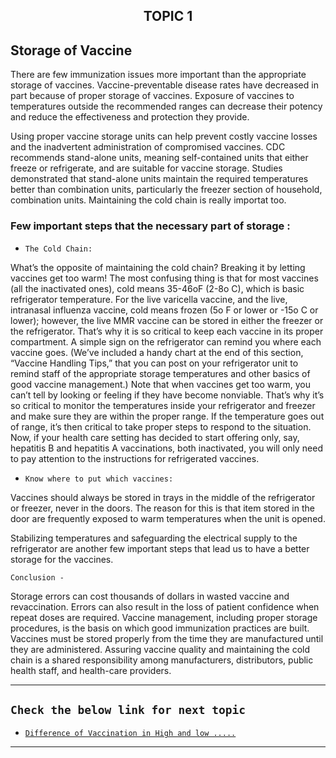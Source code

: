 
<h2 align="center"> TOPIC 1 </h2>


## __Storage of Vaccine__

There are few immunization issues more important than the appropriate storage of vaccines. 
Vaccine-preventable disease rates have decreased in part because of proper storage of vaccines. 
Exposure of vaccines to temperatures outside the recommended ranges can decrease their potency and reduce the
 effectiveness and protection they provide. 

Using proper vaccine storage units can help prevent costly vaccine losses and the inadvertent administration of
compromised vaccines. CDC recommends stand-alone units, meaning self-contained units that either freeze or refrigerate,
and are suitable for vaccine storage. Studies demonstrated that stand-alone units maintain the required temperatures
better than combination units, particularly the freezer section of household, combination units. 
Maintaining the cold chain is really importat too.

### Few important steps that the necessary part of storage :


- `The Cold Chain:`

What’s the opposite of maintaining the cold chain? Breaking it by letting vaccines get too warm! The most confusing thing is that
for most vaccines (all the inactivated ones), cold means 35-46oF (2-8o C), which is basic refrigerator temperature. For the live
varicella vaccine, and the live, intranasal influenza vaccine, cold means frozen (5o F or lower or -15o C or lower); however, the live
MMR vaccine can be stored in either the freezer or the refrigerator. That’s why it is so critical to keep each vaccine in its proper
compartment. A simple sign on the refrigerator can remind you where each vaccine goes. (We’ve included a handy chart at the
end of this section, “Vaccine Handling Tips,” that you can post on your refrigerator unit to remind staff of the appropriate storage
temperatures and other basics of good vaccine management.) Note that when vaccines get too warm, you can’t tell by looking
or feeling if they have become nonviable. That’s why it’s so critical to monitor the temperatures inside your refrigerator and
freezer and make sure they are within the proper range. If the temperature goes out of range, it’s then critical to take proper
steps to respond to the situation. Now, if your health care setting has decided to start offering only, say, hepatitis B and hepatitis A
vaccinations, both inactivated, you will only need to pay attention to the instructions for refrigerated vaccines.

- `Know where to put which vaccines:`

Vaccines should always be stored in trays in the middle of the refrigerator or freezer, never in the doors. The reason for this is
that item stored in the door are frequently exposed to warm temperatures when the unit is opened.

Stabilizing temperatures and safeguarding the electrical supply to the refrigerator are another few important steps
that lead us to have a better storage for the vaccines.


`Conclusion -` 

Storage errors can cost thousands of dollars in wasted vaccine and revaccination. 
Errors can also result in the loss of patient confidence when repeat doses are required. 
Vaccine management, including proper storage procedures, is the basis on which good immunization practices are built.
Vaccines must be stored properly from the time they are manufactured until they are administered. Assuring vaccine
quality and maintaining the cold chain is a shared responsibility among manufacturers, distributors, public health staff,
and health-care providers.

------

## `Check the below link for next topic`

- [`Difference of Vaccination in High and low .....`](https://github.com/CodeDotJS/codedotjs.github.io/blob/master/two.md)

------

